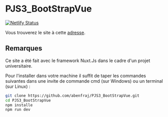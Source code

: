 # PJS3_BootStrapVue
[![Netlify Status](https://api.netlify.com/api/v1/badges/4ae318cf-bf0d-4874-9898-090bfdc81aff/deploy-status)](https://app.netlify.com/sites/pjs3/deploys)

Vous trouverez le site à cette [adresse](https://pjs3.netlify.app/).

## Remarques
Ce site a été fait avec le framework Nuxt.Js dans le cadre d'un projet universitaire.

Pour l'installer dans votre machine il suffit de taper les commandes suivantes dans une invite de commande cmd (sur Windows) ou un terminal (sur Linux) :

```bash
git clone https://github.com/abenfraj/PJS3_BootStrapVue.git
cd PJS3_BootStrapVue
npm installe
npm run dev
```

